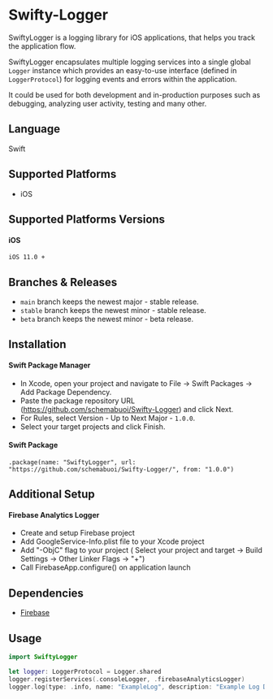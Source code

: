 # Swifty-Logger
SwiftyLogger is a logging library for iOS applications, that helps you track the application flow.

SwiftyLogger encapsulates multiple logging services into a single global ``` Logger ``` instance which provides an easy-to-use interface (defined in ``` LoggerProtocol ```) for logging events and errors within the application. 

It could be used for both development and in-production purposes such as debugging, analyzing user activity, testing and many other.

## Language
Swift

## Supported Platforms

- iOS

## Supported Platforms Versions

#### iOS
```
iOS 11.0 +
```

## Branches & Releases

- ``` main ``` branch keeps the newest major - stable release.
- ``` stable ``` branch keeps the newest minor - stable release.
- ``` beta ``` branch keeps the newest minor - beta release.

## Installation

#### Swift Package Manager
- In Xcode, open your project and navigate to File → Swift Packages → Add Package Dependency.
- Paste the package repository URL (https://github.com/schemabuoi/Swifty-Logger) and click Next.
- For Rules, select Version - Up to Next Major - ``` 1.0.0 ```.
- Select your target projects and click Finish.

#### Swift Package
```
.package(name: "SwiftyLogger", url: "https://github.com/schemabuoi/Swifty-Logger/", from: "1.0.0")
```

## Additional Setup

#### Firebase Analytics Logger
- Create and setup Firebase project
- Add GoogleService-Info.plist file to your Xcode project
- Add "-ObjC" flag to your project ( Select your project and target -> Build Settings -> Other Linker Flags -> "+")
- Call FirebaseApp.configure() on application launch

## Dependencies
- [Firebase](https://github.com/firebase/firebase-ios-sdk)

## Usage
```swift
import SwiftyLogger

let logger: LoggerProtocol = Logger.shared
logger.registerServices(.consoleLogger, .firebaseAnalyticsLogger)
logger.log(type: .info, name: "ExampleLog", description: "Example Log Description", parameters: ["SwiftyLoggerVersion": "1.0.0"])
```

